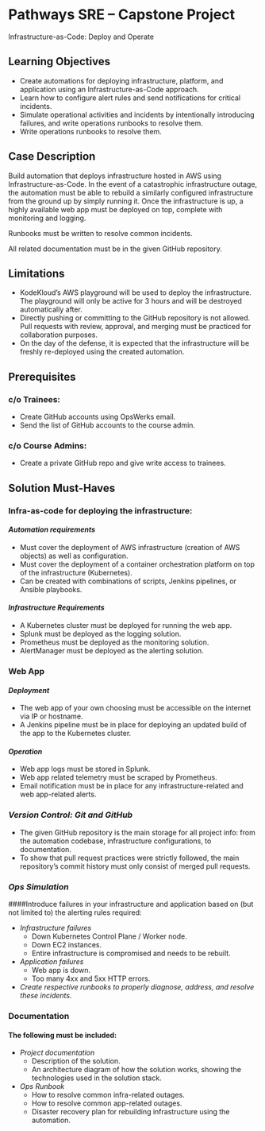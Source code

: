 # Pathways SRE – Capstone Project 

Infrastructure-as-Code: Deploy and Operate

## Learning Objectives
- Create automations for deploying infrastructure, platform, and application using an Infrastructure-as-Code approach.
- Learn how to configure alert rules and send notifications for critical incidents.
- Simulate operational activities and incidents by intentionally introducing failures, and write operations runbooks to resolve them.
- Write operations runbooks to resolve them.

## Case Description
Build automation that deploys infrastructure hosted in AWS using Infrastructure-as-Code. In the event of a catastrophic infrastructure outage, the automation must be able to rebuild a similarly configured infrastructure from the ground up by simply running it. Once the infrastructure is up, a highly available web app must be deployed on top, complete with monitoring and logging.

Runbooks must be written to resolve common incidents.

All related documentation must be in the given GitHub repository.

## Limitations
- KodeKloud’s AWS playground will be used to deploy the infrastructure. The playground will only be active for 3 hours and will be destroyed automatically after.
- Directly pushing or committing to the GitHub repository is not allowed. Pull requests with review, approval, and merging must be practiced for collaboration purposes.
- On the day of the defense, it is expected that the infrastructure will be freshly re-deployed using the created automation.

## Prerequisites
### c/o Trainees:
  - Create GitHub accounts using OpsWerks email.
  - Send the list of GitHub accounts to the course admin.
### c/o Course Admins:
- Create a private GitHub repo and give write access to trainees.

## Solution Must-Haves
### Infra-as-code for deploying the infrastructure:
#### *Automation requirements*
  - Must cover the deployment of AWS infrastructure (creation of AWS objects) as well as configuration.
  - Must cover the deployment of a container orchestration platform on top of the infrastructure (Kubernetes).
  - Can be created with combinations of scripts, Jenkins pipelines, or Ansible playbooks.

#### *Infrastructure Requirements*
- A Kubernetes cluster must be deployed for running the web app.
- Splunk must be deployed as the logging solution.
- Prometheus must be deployed as the monitoring solution.
- AlertManager must be deployed as the alerting solution.

### Web App
#### *Deployment*
- The web app of your own choosing must be accessible on the internet via IP or hostname.
- A Jenkins pipeline must be in place for deploying an updated build of the app to the Kubernetes cluster.
#### *Operation*
- Web app logs must be stored in Splunk.
- Web app related telemetry must be scraped by Prometheus.
- Email notification must be in place for any infrastructure-related and web app-related alerts.

### *Version Control: Git and GitHub*
- The given GitHub repository is the main storage for all project info: from the automation codebase, infrastructure configurations, to documentation.
- To show that pull request practices were strictly followed, the main repository’s commit history must only consist of merged pull requests.

### *Ops Simulation*
####Introduce failures in your infrastructure and application based on (but not limited to) the alerting rules required:
- *Infrastructure failures*
    - Down Kubernetes Control Plane / Worker node.
    - Down EC2 instances.
    - Entire infrastructure is compromised and needs to be rebuilt.
- *Application failures*
    - Web app is down.
    - Too many 4xx and 5xx HTTP errors.
- *Create respective runbooks to properly diagnose, address, and resolve these incidents.*

### Documentation
#### The following must be included:
- *Project documentation*
    - Description of the solution.
    - An architecture diagram of how the solution works, showing the technologies used in the solution stack.
- *Ops Runbook*
    - How to resolve common infra-related outages.
    - How to resolve common app-related outages.
    - Disaster recovery plan for rebuilding infrastructure using the automation.
